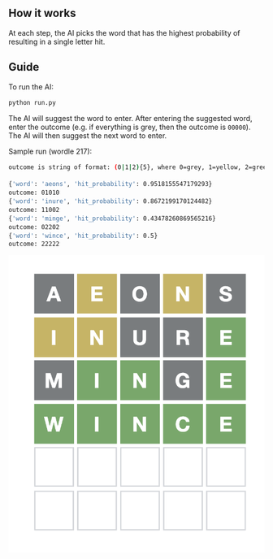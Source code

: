## How it works

At each step, the AI picks the word that has the highest probability of resulting
in a single letter hit.

## Guide

To run the AI:

```sh
python run.py
```

The AI will suggest the word to enter. After entering the suggested word,
enter the outcome (e.g. if everything is grey, then the outcome is `00000`).
The AI will then suggest the next word to enter.

Sample run (wordle 217):

```sh
outcome is string of format: (0|1|2){5}, where 0=grey, 1=yellow, 2=green

{'word': 'aeons', 'hit_probability': 0.9518155547179293}
outcome: 01010
{'word': 'inure', 'hit_probability': 0.8672199170124482}
outcome: 11002
{'word': 'minge', 'hit_probability': 0.43478260869565216}
outcome: 02202
{'word': 'wince', 'hit_probability': 0.5}
outcome: 22222
```

<img src="wordle217.png" />
